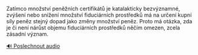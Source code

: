
Zatímco množství peněžních certifikátů je katalakticky bezvýznamné, zvýšení nebo snížení množství fiduciárních prostředků má na určení kupní síly peněz stejný dopad jako změny množství peněz. Proto má otázka, zda je či není nárůst objemu fiduciárních prostředků něčím omezen, zcela zásadní význam.

[🔊 Poslechnout audio](/data/7-paragraphs/audio/chapter_81/para_005-Zatmco-mnostv-pennch-certifikt-je-katalakt.mp3)
